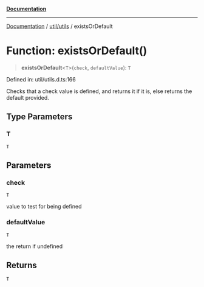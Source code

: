[**Documentation**](../../../index.md)

***

[Documentation](../../../index.md) / [util/utils](../index.md) / existsOrDefault

# Function: existsOrDefault()

> **existsOrDefault**\<`T`\>(`check`, `defaultValue`): `T`

Defined in: util/utils.d.ts:166

Checks that a check value is defined, and returns it if it is, else returns the default provided.

## Type Parameters

### T

`T`

## Parameters

### check

`T`

value to test for being defined

### defaultValue

`T`

the return if undefined

## Returns

`T`

